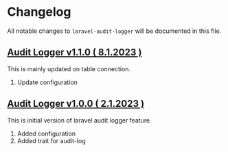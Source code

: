 # Changelog

All notable changes to `laravel-audit-logger` will be documented in this file.

## [Audit Logger v1.1.0 ( 8.1.2023 )](https://github.com/BrachiosX/laravel-audit-logger/releases/tag/v1.1.0)
This is mainly updated on table connection.
1. Update configuration

## [Audit Logger v1.0.0 ( 2.1.2023 )](https://github.com/BrachiosX/laravel-audit-logger/releases/tag/v1.0.0)
This is initial version of laravel audit logger feature.
1. Added configuration
2. Added trait for audit-log
